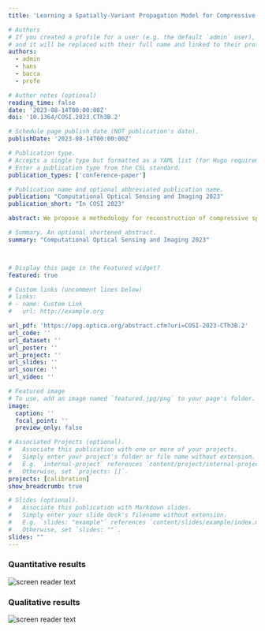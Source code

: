 ```yaml
---
title: 'Learning a Spatially-Variant Propagation Model for Compressive Spectral Imaging'

# Authors
# If you created a profile for a user (e.g. the default `admin` user), write the username (folder name) here
# and it will be replaced with their full name and linked to their profile.
authors:
  - admin
  - hans
  - bacca
  - profe

# Author notes (optional)
reading_time: false
date: '2023-08-14T00:00:00Z'
doi: '10.1364/COSI.2023.CTh3B.2'

# Schedule page publish date (NOT publication's date).
publishDate: '2023-08-14T00:00:00Z'

# Publication type.
# Accepts a single type but formatted as a YAML list (for Hugo requirements).
# Enter a publication type from the CSL standard.
publication_types: ['conference-paper']

# Publication name and optional abbreviated publication name.
publication: "Computational Optical Sensing and Imaging 2023"
publication_short: "In COSI 2023"

abstract: We propose a methodology for reconstruction of compressive spectral imaging from an uncalibrated optical system, where the propagation model is learned and included as regularizer to improve the reconstruction quality.

# Summary. An optional shortened abstract.
summary: "Computational Optical Sensing and Imaging 2023"



# Display this page in the Featured widget?
featured: true

# Custom links (uncomment lines below)
# links:
# - name: Custom Link
#   url: http://example.org

url_pdf: 'https://opg.optica.org/abstract.cfm?uri=COSI-2023-CTh3B.2'
url_code: ''
url_dataset: ''
url_poster: ''
url_project: ''
url_slides: ''
url_source: ''
url_video: ''

# Featured image
# To use, add an image named `featured.jpg/png` to your page's folder.
image:
  caption: ''
  focal_point: ''
  preview_only: false

# Associated Projects (optional).
#   Associate this publication with one or more of your projects.
#   Simply enter your project's folder or file name without extension.
#   E.g. `internal-project` references `content/project/internal-project/index.md`.
#   Otherwise, set `projects: []`.
projects: [calibration]
show_breadcrumb: true

# Slides (optional).
#   Associate this publication with Markdown slides.
#   Simply enter your slide deck's filename without extension.
#   E.g. `slides: "example"` references `content/slides/example/index.md`.
#   Otherwise, set `slides: ""`.
slides: ""
---
```


### Quantitative results
![screen reader text](/cosi2023/tab1.png "Influence of the proposed regularizer in the reconstructions' quality")

### Qualitative results
![screen reader text](/cosi2023/results.png "(a) Testbed CASSI implementation. (b) RGB representation of the scene obtained with conventional [3,6] and the proposed approach. (c) Spectral signatures comparison in the selected points, A and B. (d) Variant PSFs obtained with the learned propagation model.")

